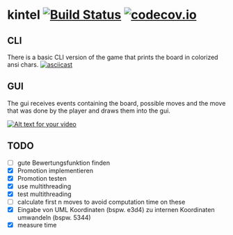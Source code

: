 # kintel [![Build Status](https://travis-ci.org/hsb-kintel-17/kintel.svg?branch=master)](https://travis-ci.org/hsb-kintel-17/kintel) [![codecov.io](https://codecov.io/github/hsb-kintel-17/kintel/coverage.svg?branch=master)](https://codecov.io/github/hsb-kintel-17/kintel?branch=master)
## CLI
There is a basic CLI version of the game that prints the board in colorized ansi chars.
[![asciicast](https://asciinema.org/a/160294.png)](https://asciinema.org/a/160294)

## GUI
The gui receives events containing the board, possible moves and the move that was done by the player and draws them into the gui.

[![Alt text for your video](https://img.youtube.com/vi/-wHRnCaeFLE/0.jpg)](http://www.youtube.com/watch?v=-wHRnCaeFLE)
## TODO
- [ ] gute Bewertungsfunktion finden
- [x] Promotion implementieren
- [x] Promotion testen
- [x] use multithreading
- [x] test multithreading
- [ ] calculate first n moves to avoid computation time on these
- [x] Eingabe von UML Koordinaten (bspw. e3d4) zu internen Koordinaten umwandeln (bspw. 5344)
- [x] measure time
